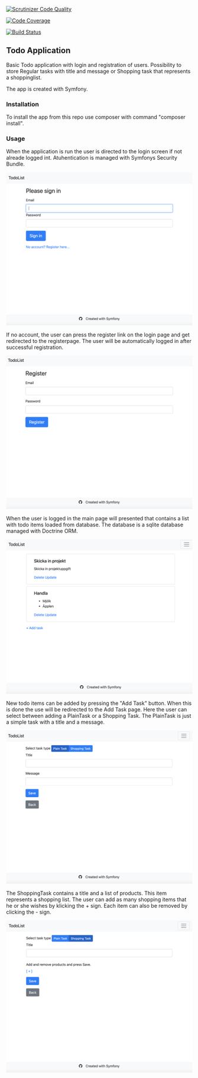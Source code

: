 [![Scrutinizer Code Quality](https://scrutinizer-ci.com/g/RobIsr/todo/badges/quality-score.png?b=main)](https://scrutinizer-ci.com/g/RobIsr/todo/?branch=main)

[![Code Coverage](https://scrutinizer-ci.com/g/RobIsr/todo/badges/coverage.png?b=main)](https://scrutinizer-ci.com/g/RobIsr/todo/?branch=main)

[![Build Status](https://scrutinizer-ci.com/g/RobIsr/todo/badges/build.png?b=main)](https://scrutinizer-ci.com/g/RobIsr/todo/build-status/main)

## Todo Application

Basic Todo application with login and registration of users. Possibility to store Regular tasks with title and message or Shopping task that represents a shoppinglist.

The app is created with Symfony.

### Installation
To install the app from this repo use composer with command "composer install".

### Usage

When the application is run the user is directed to the login screen if not alreade logged int. Atuhentication is managed with Symfonys Security Bundle.
 
![Login Screen](./public/img/readme_img/login.png)

If no account, the user can press the register link on the login page and get redirected to the registerpage. The user will be automatically logged in after successful registration.

![Register Screen](./public/img/readme_img/register.png)

When the user is logged in the main page will presented that contains a list with todo items loaded from database. The database is a sqlite database managed with Doctrine ORM.

![Todo list screen](./public/img/readme_img/todo_list.png)

New todo items can be added by pressing the "Add Task" button. When this is done the use will be redirected to the Add Task page. Here the user can select between adding a PlainTask or a Shopping Task. The PlainTask is just a simple task with a title and a message.

![PlainTask Screen](./public/img/readme_img/plain_task.png)

The ShoppingTask contains a title and a list of products. This item represents a shopping list. The user can add as many shopping items that he or she wishes by klicking the + sign. Each item can also be removed by clicking the - sign.

![Shopping Task Screen](./public/img/readme_img/shopping_task.png)




